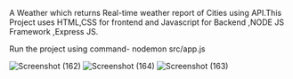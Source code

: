 A Weather which returns Real-time weather report of Cities using API.This Project uses HTML,CSS for frontend and Javascript for Backend ,NODE JS Framework ,Express JS. 

Run the project using command- nodemon src/app.js

![Screenshot (162)](https://github.com/Karan9616/Weather_App/assets/90907932/b09d00ed-afb3-4b00-97ef-cc59239e42c3)
![Screenshot (164)](https://github.com/Karan9616/Weather_App/assets/90907932/7634e24f-daca-4e9d-a313-5716ca15f92e)
![Screenshot (163)](https://github.com/Karan9616/Weather_App/assets/90907932/7d80aaa8-29f9-4e3e-9b0e-4f101dfcfdf7)



